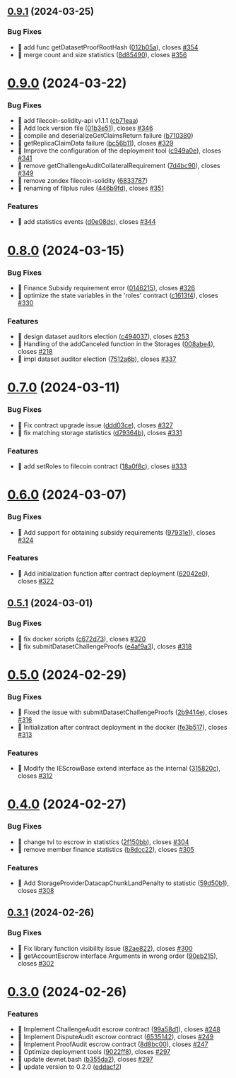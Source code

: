 

## [0.9.1](https://github.com/dataswap/core/compare/v0.9.0...v0.9.1) (2024-03-25)


### Bug Fixes

* 🐛 add func getDatasetProofRootHash ([012b05a](https://github.com/dataswap/core/commit/012b05ad4797a93ab7d82f5db972ff3aaf962c03)), closes [#354](https://github.com/dataswap/core/issues/354)
* 🐛 merge count and size statistics ([8d85490](https://github.com/dataswap/core/commit/8d85490150065d5a9005f422bf8e9f5d6edff680)), closes [#356](https://github.com/dataswap/core/issues/356)

# [0.9.0](https://github.com/dataswap/core/compare/v0.8.0...v0.9.0) (2024-03-22)


### Bug Fixes

* 🐛 add filecoin-solidity-api v1.1.1 ([cb71eaa](https://github.com/dataswap/core/commit/cb71eaabcc449a934cde1e9c2843f848566827d5))
* 🐛 Add lock version file ([01b3e51](https://github.com/dataswap/core/commit/01b3e51f509b016781bdd737722228e90b68c773)), closes [#346](https://github.com/dataswap/core/issues/346)
* 🐛 compile and deserializeGetClaimsReturn failure ([b710380](https://github.com/dataswap/core/commit/b710380db9502885e424e25e442d94d3f3560c72))
* 🐛 getReplicaClaimData failure ([bc56b11](https://github.com/dataswap/core/commit/bc56b1155e44154736979275eb98484db03afd6d)), closes [#329](https://github.com/dataswap/core/issues/329)
* 🐛 Improve the configuration of the deployment tool ([c949a0e](https://github.com/dataswap/core/commit/c949a0e9f21f471925d8bdf6b76429365d2a74d7)), closes [#341](https://github.com/dataswap/core/issues/341)
* 🐛 remove getChallengeAuditCollateralRequirement ([7d4bc90](https://github.com/dataswap/core/commit/7d4bc9025c8643bb59403b2cfa7bf54dfafed36f)), closes [#349](https://github.com/dataswap/core/issues/349)
* 🐛 remove zondex  filecoin-solidity ([6833787](https://github.com/dataswap/core/commit/6833787e4370038afb015100a37deff34623b23d))
* 🐛 renaming of filplus rules ([446b9fd](https://github.com/dataswap/core/commit/446b9fd6e8798e8c9d618c03b673a675753a71de)), closes [#351](https://github.com/dataswap/core/issues/351)


### Features

* 🎸 add statistics events ([d0e08dc](https://github.com/dataswap/core/commit/d0e08dc6b7ea90978104282f36e2926516e34b43)), closes [#344](https://github.com/dataswap/core/issues/344)

# [0.8.0](https://github.com/dataswap/core/compare/v0.7.0...v0.8.0) (2024-03-15)


### Bug Fixes

* 🐛 Finance Subsidy requirement error ([0146215](https://github.com/dataswap/core/commit/0146215c418417da5659a2c6488c7739487ef97c)), closes [#326](https://github.com/dataswap/core/issues/326)
* 🐛 optimize the state variables in the 'roles' contract ([c1613f4](https://github.com/dataswap/core/commit/c1613f4a507cc0ca08db914cfd51e7aab286722b)), closes [#330](https://github.com/dataswap/core/issues/330)


### Features

* 🎸 design dataset auditors election ([c494037](https://github.com/dataswap/core/commit/c4940379f518d0cf6b22940d269874329030c5e7)), closes [#253](https://github.com/dataswap/core/issues/253)
* 🎸 Handling of the addCanceled function in the Storages ([008abe4](https://github.com/dataswap/core/commit/008abe4a807ffc89f17e99bc4dc28901cf577be7)), closes [#218](https://github.com/dataswap/core/issues/218)
* 🎸 impl dataset auditor election ([7512a6b](https://github.com/dataswap/core/commit/7512a6b728493aaf8e50b49751244f7d39d22188)), closes [#337](https://github.com/dataswap/core/issues/337)

# [0.7.0](https://github.com/dataswap/core/compare/v0.6.0...v0.7.0) (2024-03-11)


### Bug Fixes

* 🐛 Fix contract upgrade issue ([ddd03ce](https://github.com/dataswap/core/commit/ddd03ceebfe77755a0a44cd6d7a67069024a13fc)), closes [#327](https://github.com/dataswap/core/issues/327)
* 🐛 fix matching storage statistics ([d79364b](https://github.com/dataswap/core/commit/d79364b5e276fb8d26c914d41190adbc578345e0)), closes [#331](https://github.com/dataswap/core/issues/331)


### Features

* 🎸 add setRoles to filecoin contract ([18a0f8c](https://github.com/dataswap/core/commit/18a0f8cd9f49f1cdaec8a7b25216362ceef323d0)), closes [#333](https://github.com/dataswap/core/issues/333)

# [0.6.0](https://github.com/dataswap/core/compare/v0.5.1...v0.6.0) (2024-03-07)


### Bug Fixes

* 🐛 Add support for obtaining subsidy requirements ([97931e1](https://github.com/dataswap/core/commit/97931e17bcf007c37bf95df9ca33089a41d20eeb)), closes [#324](https://github.com/dataswap/core/issues/324)


### Features

* 🎸 Add initialization function after contract deployment ([62042e0](https://github.com/dataswap/core/commit/62042e0fcb05225c23dc1c27b58f0109bba524c1)), closes [#322](https://github.com/dataswap/core/issues/322)

## [0.5.1](https://github.com/dataswap/core/compare/v0.5.0...v0.5.1) (2024-03-01)


### Bug Fixes

* 🐛 fix docker scripts ([c672d73](https://github.com/dataswap/core/commit/c672d73eed728f55532465435058e5190143c66d)), closes [#320](https://github.com/dataswap/core/issues/320)
* 🐛 fix submitDatasetChallengeProofs ([e4af9a3](https://github.com/dataswap/core/commit/e4af9a3ee2fbf37a1269b194855cdfa956969663)), closes [#318](https://github.com/dataswap/core/issues/318)

# [0.5.0](https://github.com/dataswap/core/compare/v0.4.0...v0.5.0) (2024-02-29)


### Bug Fixes

* 🐛 Fixed the issue with submitDatasetChallengeProofs ([2b9414e](https://github.com/dataswap/core/commit/2b9414e018396e74285c288a7a63473e7c9e4c54)), closes [#316](https://github.com/dataswap/core/issues/316)
* 🐛 Initialization after contract deployment in the docker ([fe3b517](https://github.com/dataswap/core/commit/fe3b5176b56266928a11be963da4c31cd41d73e6)), closes [#313](https://github.com/dataswap/core/issues/313)


### Features

* 🎸 Modify the IEScrowBase extend interface as the internal ([315820c](https://github.com/dataswap/core/commit/315820c6708403293f05a47ad733d2b9cfdcd8e8)), closes [#312](https://github.com/dataswap/core/issues/312)

# [0.4.0](https://github.com/dataswap/core/compare/v0.3.1...v0.4.0) (2024-02-27)


### Bug Fixes

* 🐛 change tvl to escrow in statistics ([2f150bb](https://github.com/dataswap/core/commit/2f150bb4c223df86f26cbe86d2b8fab2907d330e)), closes [#304](https://github.com/dataswap/core/issues/304)
* 🐛 remove member finance statistics ([b8dcc22](https://github.com/dataswap/core/commit/b8dcc2252b1704fc8269156f0e00ecd0fc37f541)), closes [#305](https://github.com/dataswap/core/issues/305)


### Features

* 🎸 Add StorageProviderDatacapChunkLandPenalty to statistic ([59d50b1](https://github.com/dataswap/core/commit/59d50b189292f41ed399e5ef6b880c786733abde)), closes [#308](https://github.com/dataswap/core/issues/308)

## [0.3.1](https://github.com/dataswap/core/compare/v0.3.0...v0.3.1) (2024-02-26)


### Bug Fixes

* 🐛 Fix library function visibility issue ([82ae822](https://github.com/dataswap/core/commit/82ae8226e7e7acea69ae8de5ecba99db6578be4a)), closes [#300](https://github.com/dataswap/core/issues/300)
* 🐛 getAccountEscrow interface Arguments in wrong order ([90eb215](https://github.com/dataswap/core/commit/90eb215efa7bfb8655689082c5b5261178d30188)), closes [#302](https://github.com/dataswap/core/issues/302)

# [0.3.0](https://github.com/dataswap/core/compare/v0.2.0...v0.3.0) (2024-02-26)


### Features

* 🎸 Implement ChallengeAudit escrow contract ([99a58d1](https://github.com/dataswap/core/commit/99a58d1bd59f149461ad80088bf4d17dc5ab4265)), closes [#248](https://github.com/dataswap/core/issues/248)
* 🎸 Implement DisputeAudit escrow contract ([6535142](https://github.com/dataswap/core/commit/653514241de1f8551e130ef7d9ad18825a8f16d9)), closes [#249](https://github.com/dataswap/core/issues/249)
* 🎸 Implement ProofAudit escrow contract ([8d8bc00](https://github.com/dataswap/core/commit/8d8bc003f93f79a5908eb9a4f7c25558e934f3ee)), closes [#247](https://github.com/dataswap/core/issues/247)
* 🎸 Optimize deployment tools ([9022ff8](https://github.com/dataswap/core/commit/9022ff8748e91906cdcfe111bdc88fb6e13caf86)), closes [#297](https://github.com/dataswap/core/issues/297)
* 🎸 update devnet.bash ([b355da2](https://github.com/dataswap/core/commit/b355da20c8aa4e99b37f725a2a51f1a5d5bf72b4)), closes [#297](https://github.com/dataswap/core/issues/297)
* 🎸 update version to 0.2.0 ([eddacf2](https://github.com/dataswap/core/commit/eddacf219c0b52e96404545832ae31f24e551e8d))
